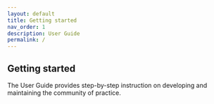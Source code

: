 ```yaml
---
layout: default
title: Getting started
nav_order: 1
description: User Guide
permalink: /
---
```



## Getting started
The User Guide provides step-by-step instruction on developing and maintaining the community of practice. 


